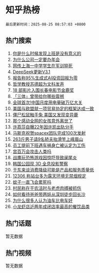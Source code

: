 # 知乎热榜

`最后更新时间：2025-08-25 08:57:03 +0800`

## 热门搜索

1. [你是什么时候发现上班是没有意义的](https://www.zhihu.com/search?q=%E4%BD%A0%E6%98%AF%E4%BB%80%E4%B9%88%E6%97%B6%E5%80%99%E5%8F%91%E7%8E%B0%E4%B8%8A%E7%8F%AD%E6%98%AF%E6%B2%A1%E6%9C%89%E6%84%8F%E4%B9%89%E7%9A%84)
1. [为什么公司一定要办年会](https://www.zhihu.com/search?q=%E4%B8%BA%E4%BB%80%E4%B9%88%E5%85%AC%E5%8F%B8%E4%B8%80%E5%AE%9A%E8%A6%81%E5%8A%9E%E5%B9%B4%E4%BC%9A)
1. [网传上海一中学学生在军训猝死](https://www.zhihu.com/search?q=%E7%BD%91%E4%BC%A0%E4%B8%8A%E6%B5%B7%E4%B8%80%E4%B8%AD%E5%AD%A6%E5%AD%A6%E7%94%9F%E5%9C%A8%E5%86%9B%E8%AE%AD%E7%8C%9D%E6%AD%BB)
1. [DeepSeek更新V3.1](https://www.zhihu.com/search?q=DeepSeek%E6%9B%B4%E6%96%B0V3.1)
1. [报告称95%生成式AI投资回报为零](https://www.zhihu.com/search?q=%E6%8A%A5%E5%91%8A%E7%A7%B095%25%E7%94%9F%E6%88%90%E5%BC%8FAI%E6%8A%95%E8%B5%84%E5%9B%9E%E6%8A%A5%E4%B8%BA%E9%9B%B6)
1. [哲学教授苏德超为文科发声](https://www.zhihu.com/search?q=%E5%93%B2%E5%AD%A6%E6%95%99%E6%8E%88%E8%8B%8F%E5%BE%B7%E8%B6%85%E4%B8%BA%E6%96%87%E7%A7%91%E5%8F%91%E5%A3%B0)
1. [18 部影片入围长春电影节金鹿奖](https://www.zhihu.com/search?q=18%20%E9%83%A8%E5%BD%B1%E7%89%87%E5%85%A5%E5%9B%B4%E9%95%BF%E6%98%A5%E7%94%B5%E5%BD%B1%E8%8A%82%E9%87%91%E9%B9%BF%E5%A5%96)
1. [「三体」曾带给你哪些震撼](https://www.zhihu.com/search?q=%E3%80%8C%E4%B8%89%E4%BD%93%E3%80%8D%E6%9B%BE%E5%B8%A6%E7%BB%99%E4%BD%A0%E5%93%AA%E4%BA%9B%E9%9C%87%E6%92%BC)
1. [全球首次!中国月度用电量破万亿大关](https://www.zhihu.com/search?q=%E5%85%A8%E7%90%83%E9%A6%96%E6%AC%A1%21%E4%B8%AD%E5%9B%BD%E6%9C%88%E5%BA%A6%E7%94%A8%E7%94%B5%E9%87%8F%E7%A0%B4%E4%B8%87%E4%BA%BF%E5%A4%A7%E5%85%B3)
1. [美国与欧盟就一项贸易协定的框架达成一致](https://www.zhihu.com/search?q=%E7%BE%8E%E5%9B%BD%E4%B8%8E%E6%AC%A7%E7%9B%9F%E5%B0%B1%E4%B8%80%E9%A1%B9%E8%B4%B8%E6%98%93%E5%8D%8F%E5%AE%9A%E7%9A%84%E6%A1%86%E6%9E%B6%E8%BE%BE%E6%88%90%E4%B8%80%E8%87%B4)
1. [僵尸松鼠触手兔 美国又发现变异鹿](https://www.zhihu.com/search?q=%E5%83%B5%E5%B0%B8%E6%9D%BE%E9%BC%A0%E8%A7%A6%E6%89%8B%E5%85%94%20%E7%BE%8E%E5%9B%BD%E5%8F%88%E5%8F%91%E7%8E%B0%E5%8F%98%E5%BC%82%E9%B9%BF)
1. [那个感动全网的女孩意外离世了](https://www.zhihu.com/search?q=%E9%82%A3%E4%B8%AA%E6%84%9F%E5%8A%A8%E5%85%A8%E7%BD%91%E7%9A%84%E5%A5%B3%E5%AD%A9%E6%84%8F%E5%A4%96%E7%A6%BB%E4%B8%96%E4%BA%86)
1. [许荔莎自曝22年因许凯出轨分手](https://www.zhihu.com/search?q=%E8%AE%B8%E8%8D%94%E8%8E%8E%E8%87%AA%E6%9B%9D22%E5%B9%B4%E5%9B%A0%E8%AE%B8%E5%87%AF%E5%87%BA%E8%BD%A8%E5%88%86%E6%89%8B)
1. [马斯克祝贺spacex团队完成100次发射](https://www.zhihu.com/search?q=%E9%A9%AC%E6%96%AF%E5%85%8B%E7%A5%9D%E8%B4%BAspacex%E5%9B%A2%E9%98%9F%E5%AE%8C%E6%88%90100%E6%AC%A1%E5%8F%91%E5%B0%84)
1. [263斤男子请9名轿夫抬滑竿上峨眉山](https://www.zhihu.com/search?q=263%E6%96%A4%E7%94%B7%E5%AD%90%E8%AF%B79%E5%90%8D%E8%BD%BF%E5%A4%AB%E6%8A%AC%E6%BB%91%E7%AB%BF%E4%B8%8A%E5%B3%A8%E7%9C%89%E5%B1%B1)
1. [员工提前下班遇车祸身亡被认定为工伤](https://www.zhihu.com/search?q=%E5%91%98%E5%B7%A5%E6%8F%90%E5%89%8D%E4%B8%8B%E7%8F%AD%E9%81%87%E8%BD%A6%E7%A5%B8%E8%BA%AB%E4%BA%A1%E8%A2%AB%E8%AE%A4%E5%AE%9A%E4%B8%BA%E5%B7%A5%E4%BC%A4)
1. [宫百万会攻击人类吗](https://www.zhihu.com/search?q=%E5%AE%AB%E7%99%BE%E4%B8%87%E4%BC%9A%E6%94%BB%E5%87%BB%E4%BA%BA%E7%B1%BB%E5%90%97)
1. [战鹰玩恐怖游戏因惊吓导致阑尾炎](https://www.zhihu.com/search?q=%E6%88%98%E9%B9%B0%E7%8E%A9%E6%81%90%E6%80%96%E6%B8%B8%E6%88%8F%E5%9B%A0%E6%83%8A%E5%90%93%E5%AF%BC%E8%87%B4%E9%98%91%E5%B0%BE%E7%82%8E)
1. [韩国公园现 3D 全息投影警察](https://www.zhihu.com/search?q=%E9%9F%A9%E5%9B%BD%E5%85%AC%E5%9B%AD%E7%8E%B0%203D%20%E5%85%A8%E6%81%AF%E6%8A%95%E5%BD%B1%E8%AD%A6%E5%AF%9F)
1. [于东来谈消费降级可能是产品和服务质量低](https://www.zhihu.com/search?q=%E4%BA%8E%E4%B8%9C%E6%9D%A5%E8%B0%88%E6%B6%88%E8%B4%B9%E9%99%8D%E7%BA%A7%E5%8F%AF%E8%83%BD%E6%98%AF%E4%BA%A7%E5%93%81%E5%92%8C%E6%9C%8D%E5%8A%A1%E8%B4%A8%E9%87%8F%E4%BD%8E)
1. [12306 称站台多为露天环境无禁烟规定](https://www.zhihu.com/search?q=12306%20%E7%A7%B0%E7%AB%99%E5%8F%B0%E5%A4%9A%E4%B8%BA%E9%9C%B2%E5%A4%A9%E7%8E%AF%E5%A2%83%E6%97%A0%E7%A6%81%E7%83%9F%E8%A7%84%E5%AE%9A)
1. [蚊子一直飞会累死吗](https://www.zhihu.com/search?q=%E8%9A%8A%E5%AD%90%E4%B8%80%E7%9B%B4%E9%A3%9E%E4%BC%9A%E7%B4%AF%E6%AD%BB%E5%90%97)
1. [村民称在干农活时与老虎肉搏被抓伤](https://www.zhihu.com/search?q=%E6%9D%91%E6%B0%91%E7%A7%B0%E5%9C%A8%E5%B9%B2%E5%86%9C%E6%B4%BB%E6%97%B6%E4%B8%8E%E8%80%81%E8%99%8E%E8%82%89%E6%90%8F%E8%A2%AB%E6%8A%93%E4%BC%A4)
1. [如何看待爸爸带两娃从深圳徒步回长沙](https://www.zhihu.com/search?q=%E5%A6%82%E4%BD%95%E7%9C%8B%E5%BE%85%E7%88%B8%E7%88%B8%E5%B8%A6%E4%B8%A4%E5%A8%83%E4%BB%8E%E6%B7%B1%E5%9C%B3%E5%BE%92%E6%AD%A5%E5%9B%9E%E9%95%BF%E6%B2%99)
1. [为什么很多人认为油车比电车好](https://www.zhihu.com/search?q=%E4%B8%BA%E4%BB%80%E4%B9%88%E5%BE%88%E5%A4%9A%E4%BA%BA%E8%AE%A4%E4%B8%BA%E6%B2%B9%E8%BD%A6%E6%AF%94%E7%94%B5%E8%BD%A6%E5%A5%BD)
1. [小龙虾店近两年成闭店率最高的餐饮品类](https://www.zhihu.com/search?q=%E5%B0%8F%E9%BE%99%E8%99%BE%E5%BA%97%E8%BF%91%E4%B8%A4%E5%B9%B4%E6%88%90%E9%97%AD%E5%BA%97%E7%8E%87%E6%9C%80%E9%AB%98%E7%9A%84%E9%A4%90%E9%A5%AE%E5%93%81%E7%B1%BB)

## 热门话题

暂无数据

## 热门视频

暂无数据